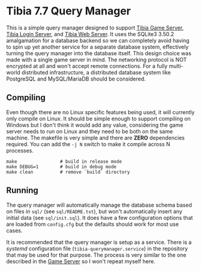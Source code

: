 # Tibia 7.7 Query Manager
This is a simple query manager designed to support [Tibia Game Server](https://github.com/fusion32/tibia-game), [Tibia Login Server](https://github.com/fusion32/tibia-login), and [Tibia Web Server](https://github.com/fusion32/tibia-web). It uses the SQLite3 3.50.2 amalgamation for a database backend so we can completely avoid having to spin up yet another service for a separate database system, effectively turning the query manager into the database itself. This design choice was made with a single game server in mind. The networking protocol is NOT encrypted at all and won't accept remote connections. For a fully multi-world distributed infrastructure, a distributed database system like PostgreSQL and MySQL/MariaDB should be considered.

## Compiling
Even though there are no Linux specific features being used, it will currently only compile on Linux. It should be simple enough to support compiling on Windows but I don't think it would add any value, considering the game server needs to run on Linux and they need to be both on the same machine. The makefile is very simple and there are **ZERO** dependencies required. You can add the `-j N` switch to make it compile across N processes.
```
make                # build in release mode
make DEBUG=1        # build in debug mode
make clean          # remove `build` directory
```

## Running
The query manager will automatically manage the database schema based on files in `sql/` (see `sql/README.txt`), but won't automatically insert any initial data (see `sql/init.sql`). It does have a few configuration options that are loaded from `config.cfg` but the defaults should work for most use cases.

It is recommended that the query manager is setup as a service. There is a *systemd* configuration file (`tibia-querymanager.service`) in the repository that may be used for that purpose. The process is very similar to the one described in the [Game Server](https://github.com/fusion32/tibia-game) so I won't repeat myself here.
